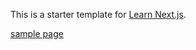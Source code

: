 This is a starter template for [Learn Next.js](https://nextjs.org/learn).

[sample page](https://next-offcial-tutorial-per3jyz72-yoshihiko555.vercel.app/)
